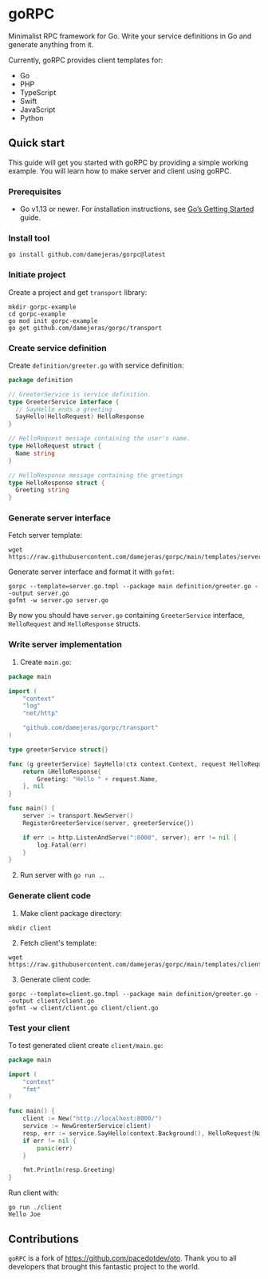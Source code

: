 # goRPC

Minimalist RPC framework for Go. Write your service definitions in Go and generate anything from it.

Currently, goRPC provides client templates for:
* Go
* PHP
* TypeScript
* Swift
* JavaScript
* Python

## Quick start
This guide will get you started with goRPC by providing a simple working example.
You will learn how to make server and client using goRPC.

### Prerequisites
* Go v1.13 or newer. For installation instructions, see [Go’s Getting Started](https://golang.org/doc/install) guide.

### Install tool
```shell
go install github.com/damejeras/gorpc@latest
```

### Initiate project
Create a project and get `transport` library:
```shell
mkdir gorpc-example
cd gorpc-example
go mod init gorpc-example
go get github.com/damejeras/gorpc/transport
```

### Create service definition
Create `definition/greeter.go` with service definition:
```go
package definition

// GreeterService is service definition.
type GreeterService interface {
  // SayHello ends a greeting
  SayHello(HelloRequest) HelloResponse
}

// HelloRequest message containing the user's name.
type HelloRequest struct {
  Name string
}

// HelloResponse message containing the greetings
type HelloResponse struct {
  Greeting string
}
```

### Generate server interface
Fetch server template:
```shell
wget https://raw.githubusercontent.com/damejeras/gorpc/main/templates/server.go.tmpl
```
Generate server interface and format it with `gofmt`:
```shell
gorpc --template=server.go.tmpl --package main definition/greeter.go --output server.go
gofmt -w server.go server.go
```
By now you should have `server.go` containing `GreeterService` interface, `HelloRequest` and `HelloResponse` structs.

### Write server implementation
1. Create `main.go`:
```go
package main

import (
	"context"
	"log"
	"net/http"

	"github.com/damejeras/gorpc/transport"
)

type greeterService struct{}

func (g greeterService) SayHello(ctx context.Context, request HelloRequest) (*HelloResponse, error) {
	return &HelloResponse{
		Greeting: "Hello " + request.Name,
	}, nil
}

func main() {
	server := transport.NewServer()
	RegisterGreeterService(server, greeterService{})

	if err := http.ListenAndServe(":8000", server); err != nil {
		log.Fatal(err)
	}
}
```
2. Run server with `go run .`.

### Generate client code
1. Make client package directory:
```shell
mkdir client
```
2. Fetch client's template:
```shell
wget https://raw.githubusercontent.com/damejeras/gorpc/main/templates/client.go.tmpl
```
3. Generate client code:
```shell
gorpc --template=client.go.tmpl --package main definition/greeter.go --output client/client.go
gofmt -w client/client.go client/client.go
```

### Test your client
To test generated client create `client/main.go`:
```go
package main

import (
	"context"
	"fmt"
)

func main() {
	client := New("http://localhost:8000/")
	service := NewGreeterService(client)
	resp, err := service.SayHello(context.Background(), HelloRequest{Name: "Joe"})
	if err != nil {
		panic(err)
	}

	fmt.Println(resp.Greeting)
}
```

Run client with:
```shell
go run ./client
Hello Joe
```


## Contributions

`goRPC` is a fork of https://github.com/pacedotdev/oto. Thank you to all developers that brought this fantastic project to the world.
